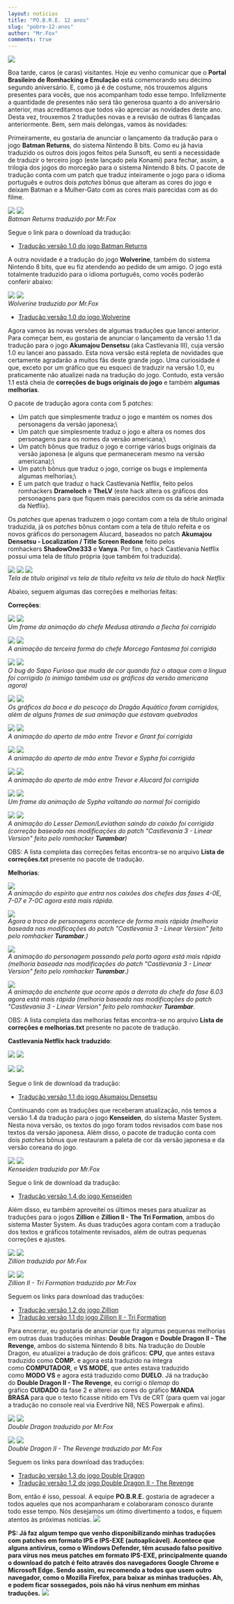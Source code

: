 ```yaml
---
layout: noticias
title: "PO.B.R.E. 12 anos"
slug: "pobre-12-anos"
author: "Mr.Fox"
comments: true
---
```

![](//img.romhackers.org/noticias/POBRE_12_ANOS_TIOZINHO.jpg)

Boa tarde, caros (e caras) visitantes. Hoje eu venho comunicar que o **Portal Brasileiro de Romhacking e Emulação** está comemorando seu décimo segundo aniversário. E, como já é de costume, nós trouxemos alguns presentes para vocês, que nos acompanham todo esse tempo. Infelizmente a quantidade de presentes não será tão generosa quanto a do aniversário anterior, mas acreditamos que todos vão apreciar as novidades deste ano. Desta vez, trouxemos 2 traduções novas e a revisão de outras 6 lançadas anteriormente. Bem, sem mais delongas, vamos às novidades:

Primeiramente, eu gostaria de anunciar o lançamento da tradução para o jogo **Batman Returns**, do sistema Nintendo 8 bits. Como eu já havia traduzido os outros dois jogos feitos pela Sunsoft, eu senti a necessidade de traduzir o terceiro jogo (este lançado pela Konami) para fechar, assim, a trilogia dos jogos do morcegão para o sistema Nintendo 8 bits. O pacote de tradução conta com um patch que traduz inteiramente o jogo para o idioma português e outros dois *patches* bônus que alteram as cores do jogo e deixam Batman e a Mulher-Gato com as cores mais parecidas com as do filme.

![](//img.romhackers.org/projetos/[NES]%20Batman%20Returns%20-%20Projeto%20-%2001.png) ![](//img.romhackers.org/projetos/[NES]%20Batman%20Returns%20-%20Projeto%20-%2007.png)\
*Batman Returns traduzido por Mr.Fox*

Segue o link para o download da tradução:

-   [Tradução versão 1.0 do jogo Batman Returns](//romhackers.org/traducoes/console/nes/batman-returns-po.b.r.e./)

A outra novidade é a tradução do jogo **Wolverine**, também do sistema Nintendo 8 bits, que eu fiz atendendo ao pedido de um amigo. O jogo está totalmente traduzido para o idioma português, como vocês poderão conferir abaixo:

![](//img.romhackers.org/projetos/[NES]%20Wolverine%20-%20Projeto%20-%2001.png) ![](//img.romhackers.org/projetos/[NES]%20Wolverine%20-%20Projeto%20-%2011.png)\
*Wolverine traduzido por Mr.Fox*

-   [Tradução versão 1.0 do jogo Wolverine](//romhackers.org/traducoes/console/nes/wolverine-po.b.r.e./)

Agora vamos às novas versões de algumas traduções que lancei anterior. Para começar bem, eu gostaria de anunciar o lançamento da versão 1.1 da tradução para o jogo **Akumajou Densetsu** (aka Castlevania III), cuja versão 1.0 eu lancei ano passado. Esta nova versão está repleta de novidades que certamente agradarão a muitos fãs deste grande jogo. Uma curiosidade é que, exceto por um gráfico que eu esqueci de traduzir na versão 1.0, eu praticamente não atualizei nada na tradução do jogo. Contudo, esta versão 1.1 está cheia de **correções de bugs originais do jogo** e também **algumas melhorias**.

O pacote de tradução agora conta com 5 *patches*:

* Um patch que simplesmente traduz o jogo e mantém os nomes dos personagens da versão japonesa;\
* Um patch que simplesmente traduz o jogo e altera os nomes dos personagens para os nomes da versão americana;\
* Um patch bônus que traduz o jogo e corrige vários bugs originais da versão japonesa (e alguns que permaneceram mesmo na versão americana);\
* Um patch bônus que traduz o jogo, corrige os bugs e implementa algumas melhorias;\
* E um patch que traduz o hack Castlevania Netflix, feito pelos romhackers **Drameloch** e **TheLV** (este hack altera os gráficos dos personagens para que fiquem mais parecidos com os da série animada da Netflix).

Os *patches* que apenas traduzem o jogo contam com a tela de título original traduzida, já os *patches* bônus contam com a tela de título refeita e os novos gráficos do personagem Alucard, baseados no patch **Akumajou Densetsu - Localization / Title Screen Redone** feito pelos romhackers **ShadowOne333** e **Vanya**. Por fim, o hack Castlevania Netflix possui uma tela de título própria (que também foi traduzida).

![](//img.romhackers.org/noticias/tela_titulo_orignal.png) ![](//img.romhackers.org/noticias/tela_titulo_refeita.png) ![](//img.romhackers.org/noticias/tela_titulo_netflix_hack.png)\
*Tela de título original vs tela de título refeita vs tela de título do hack Netflix*

Abaixo, seguem algumas das correções e melhorias feitas:

**Correções**:

![](//img.romhackers.org/noticias/medusa_bug_antes_3x.png) ![](//img.romhackers.org/noticias/medusa_bug_depois_3x.png)\
*Um frame da animação do chefe Medusa atirando a flecha foi corrigido*

![](//img.romhackers.org/noticias/morcego_bug_antes_5x.png) ![](//img.romhackers.org/noticias/morcego_bug_depois_5x.png)\
*A animação da terceira forma do chefe Morcego Fantasma foi corrigida*

![](//img.romhackers.org/noticias/sapo_antes_3x.png) ![](//img.romhackers.org/noticias/sapo_depois_3x.png)\
*O bug do Sapo Furioso que muda de cor quando faz o ataque com a língua foi corrigido (o inimigo também usa os gráficos da versão americana agora)*

![](//img.romhackers.org/noticias/dragao_antes_3x.png) ![](//img.romhackers.org/noticias/dragao_depois_3x.png)\
*Os gráficos da boca e do pescoço do Dragão Aquático foram corrigidos, além de alguns frames de sua animação que estavam quebrados*

![](//img.romhackers.org/noticias/mao_grant_antes_3x.png) ![](//img.romhackers.org/noticias/mao_grant_depois_3x.png)\
*A animação do aperto de mão entre Trevor e Grant foi corrigida*

![](//img.romhackers.org/noticias/mao_sypha_antes_3x.png) ![](//img.romhackers.org/noticias/mao_sypha_depois_3x.png)\
*A animação do aperto de mão entre Trevor e Sypha foi corrigida*

![](//img.romhackers.org/noticias/mao_alucard_antes_3x.png) ![](//img.romhackers.org/noticias/mao_alucard_depois_3x.png)\
*A animação do aperto de mão entre Trevor e Alucard foi corrigida*

![](//img.romhackers.org/noticias/estatua_sypha_antes_3x.png) ![](//img.romhackers.org/noticias/estatua_sypha_depois_3x.png)\
*Um frame da animação de Sypha voltando ao normal foi corrigido*

![](//img.romhackers.org/noticias/lesser_demon_bug_antes_3x.png) ![](//img.romhackers.org/noticias/lesser_demon_bug_depois_3x.png)\
*A animação do Lesser Demon/Leviathan saindo do caixão foi corrigida (correção baseada nas modificações do patch "Castlevania 3 - Linear Version" feito pelo romhacker **Turambar**)*

OBS: A lista completa das correções feitas encontra-se no arquivo **Lista de correções.txt** presente no pacote de tradução.

**Melhorias**:

![](//img.romhackers.org/noticias/espirito.png)\
*A animação do espírito que entra nos caixões dos chefes das fases 4-0E, 7-07 e 7-0C agora está mais rápida.*

![](//img.romhackers.org/noticias/troca_personagem_3x.png)\
*Agora a troca de personagens acontece de forma mais rápida (melhoria baseada nas modificações do patch "Castlevania 3 - Linear Version" feito pelo romhacker **Turambar**.)*

![](//img.romhackers.org/noticias/porta_3x.png)\
*A animação do personagem passando pela porta agora está mais rápida (melhoria baseada nas modificações do patch "Castlevania 3 - Linear Version" feito pelo romhacker **Turambar**.)*

![](//img.romhackers.org/noticias/enchente.png)\
*A animação da enchente que ocorre após a derrota do chefe da fase 6.03 agora está mais rápida (melhoria baseada nas modificações do patch "Castlevania 3 - Linear Version" feito pelo romhacker **Turambar**.*

OBS: A lista completa das melhorias feitas encontra-se no arquivo **Lista de correções e melhorias.txt** presente no pacote de tradução.

**Castlevania Netflix hack traduzido**:

![](//img.romhackers.org/noticias/castlevania_netflix_01.png) ![](//img.romhackers.org/noticias/castlevania_netflix_02.png)

![](//img.romhackers.org/noticias/castlevania_netflix_03.png) ![](//img.romhackers.org/noticias/castlevania_netflix_04.png)

Segue o link de download da tradução:

-   [Tradução versão 1.1 do jogo Akumajou Densetsu](//romhackers.org/traducoes/console/nes/akumajou-densetsu-po.b.r.e./)

Continuando com as traduções que receberam atualização, nós temos a versão 1.4 da tradução para o jogo **Kenseiden**, do sistema Master System. Nesta nova versão, os textos do jogo foram todos revisados com base nos textos da versão japonesa. Além disso, o pacote de tradução conta com dois *patches* bônus que restauram a paleta de cor da versão japonesa e da versão coreana do jogo.

![](//img.romhackers.org/projetos/Kenseiden_01.png) ![](//img.romhackers.org/projetos/Kenseiden_02.png)\
*Kenseiden traduzido por Mr.Fox*

Segue o link de download da tradução:

-   [Tradução versão 1.4 do jogo Kenseiden](//romhackers.org/traducoes/console/master-system/kenseiden-po.b.r.e./)

Além disso, eu também aproveitei os últimos meses para atualizar as traduções para o jogos **Zillion** e **Zillion II - The Tri Formation**, ambos do sistema Master System. As duas traduções agora contam com a tradução dos textos e gráficos totalmente revisados, além de outras pequenas correções e ajustes.

![](//img.romhackers.org/projetos/Zillion_01.png) ![](//img.romhackers.org/projetos/Zillion_09.png)\
*Zillion traduzido por Mr.Fox*

![](//img.romhackers.org/projetos/Zillion_2_01.png) ![](//img.romhackers.org/projetos/Zillion_2_06.png)\
*Zillion II - Tri Formation traduzido por Mr.Fox*

Seguem os links para download das traduções:

-   [Tradução versão 1.2 do jogo Zillion](//romhackers.org/traducoes/console/master-system/zillion-po.b.r.e./)
-   [Tradução versão 1.1 do jogo Zillion II - Tri Formation](//romhackers.org/traducoes/console/master-system/zillion-ii-the-tri-formation-po.b.r.e./)

Para encerrar, eu gostaria de anunciar que fiz algumas pequenas melhorias em outras duas traduções minhas: **Double Dragon** e **Double Dragon II - The Revenge**, ambos do sistema Nintendo 8 bits. Na tradução do Double Dragon, eu atualizei a tradução de dois gráficos: **CPU**, que antes estava traduzido como **COMP.** e agora está traduzido na íntegra como **COMPUTADOR**, e **VS MODE**, que antes estava traduzido como **MODO VS** e agora está traduzido como **DUELO**. Já na tradução do **Double Dragon II - The Revenge**, eu corrigi o *tilemap* do gráfico **CUIDADO** da fase 2 e alterei as cores do gráfico **MANDA BRASA** para que o texto ficasse nítido em TVs de CRT (para quem vai jogar a tradução no console real via Everdrive N8, NES Powerpak e afins).

![](//img.romhackers.org/projetos/dd1-01.png) ![](//img.romhackers.org/projetos/dd1-05.png)\
*Double Dragon traduzido por Mr.Fox*

![](//img.romhackers.org/projetos/DD2-01.png) ![](//img.romhackers.org/projetos/DD2-08.png)\
*Double Dragon II - The Revenge traduzido por Mr.Fox*

Seguem os links para download das traduções:

-   [Tradução versão 1.3 do jogo Double Dragon](//romhackers.org/traducoes/console/nes/double-dragon-po.b.r.e./)
-   [Tradução versão 1.2 do jogo Double Dragon II - The Revenge](//romhackers.org/traducoes/console/nes/double-dragon-ii-the-revenge-po.b.r.e./)

Bom, então é isso, pessoal. A equipe **PO.B.R.E.** gostaria de agradecer a todos aqueles que nos acompanharam e colaboraram conosco durante todo esse tempo. Nós desejamos um ótimo divertimento a todos, e fiquem atentos às próximas notícias. ![](//web.archive.org/web/20200928103531im_/http://romhackers.org/uploads/smil470474167631b.gif)

**PS: Já faz algum tempo que venho disponibilizando minhas traduções com patches em formato IPS e IPS-EXE (autoaplicável). Acontece que alguns antivírus, como o Windows Defender, têm acusado falso positivo para vírus nos meus patches em formato IPS-EXE, principalmente quando o download do patch é feito através dos navegadores Google Chrome e Microsoft Edge. Sendo assim, eu recomendo a todos que usem outro navegador, como o Mozilla Firefox, para baixar as minhas traduções. Ah, e podem ficar sossegados, pois não há vírus nenhum em minhas traduções.** ![](//web.archive.org/web/20200928103531im_/http://romhackers.org/uploads/smil47047241216ea.gif)